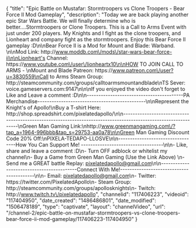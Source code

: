 {
    "title": "Epic Battle on Mustafar: Stormtroopers vs Clone Troopers - Bear Force II Mod Gameplay",
    "description": "Today we are back playing another epic Star Wars Battle.  We will finally determine who is better....Stormtroopers or Clone Troopers.  This is a Call to Arms Event with just under 200 players.  My Knights and I fight as the clone troopers, and Lionheart and company fight as the stormtroopers.  Enjoy this Bear Force II gameplay :D\n\nBear Force II is a Mod for Mount and Blade: Warband. \n\nMod Link: http:\/\/www.moddb.com\/mods\/star-wars-bear-force-ii\n\nLionheart's Channel: https:\/\/www.youtube.com\/user\/lionheartx10\n\nHOW TO JOIN CALL TO ARMS - \nMount and Blade Patreon: https:\/\/www.patreon.com\/user?u=3830559\nCall to Arms Steam Group: http:\/\/steamcommunity.com\/groups\/calltoarmsmountandblade\nTS Sever: voice.gameservers.com:9147\n\n\nIf you enjoyed the video don't forget to Like and Leave a comment :D\n\n-----------------------------------------PA Merchandise----------------------------------------------\n\nRepresent the Knight's of Apollo!\nBuy a T-shirt Here: http:\/\/shop.spreadshirt.com\/pixelatedapollo\/\n\n---------------------------------------------------------------------------------------------------------------\nGreen Man Gaming Link:\nhttp:\/\/www.greenmangaming.com\/?tap_a=1964-996bbb&tap_s=29753-aa0a78\n\nGreen Man Gaming Discount Code 20% Off:\nPIXELA-TEDAPO-LLOSVE\n\n----------------------------------How You Can Support Me! -----------------------------------\n\n- Like, share and leave a comment :D\n- Turn OFF adblock or whitelist my channel\n- Buy a Game from Green Man Gaming (Use the Link Above) \n- Send me a GREAT battle Replay: pixelatedapollo@gmail.com\n\n------------------------------------------Connect With Me!-----------------------------------------\n\n- Email: pixelatedapollo@gmail.com\n- Twitter: https:\/\/twitter.com\/PixelatedApollo\n- Steam Group:  http:\/\/steamcommunity.com\/groups\/apollosknights\n- Twitch: http:\/\/www.twitch.tv\/pixelatedapollo",
    "channelid": "117406223",
    "videoid": "117404950",
    "date_created": "1486486801",
    "date_modified": "1506478189",
    "type": "captivate",
    "layout": "channelVideo",
    "url": "\/channel-2\/epic-battle-on-mustafar-stormtroopers-vs-clone-troopers-bear-force-ii-mod-gameplay\/117406223-117404950"
}